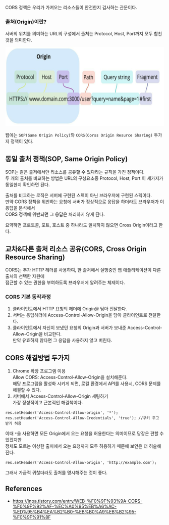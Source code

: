 CORS 정책은 우리가 가져오는 리소스들이 안전한지 검사하는 관문이다.

### 출처(Origin)이란?
서버의 위치를 의미하는 URL의 구성에서 출처는 Protocol, Host, Port까지 모두 합친 것을 의미한다.<br>

<img src="https://github.com/yuwltn/yuwltn/blob/main/photo/Origin.PNG" width="700" height="250" >

웹에는 `SOP(Same Origin Policy)`와 `CORS(Corss Origin Resurce Sharing)` 두가지 정책이 있다.

## 동일 출처 정책(SOP, Same Origin Policy)
SOP는 같은 출저에서만 리소스를 공유할 수 있다라는 규칙을 가진 정책이다.<br>
두 개의 출처를 비교하는 방법은 URL의 구성요소중 Protocol, Host, Port 이 세가지가 동일한지 확인하면 된다.

출처를 비교하는 로직은 서버에 구현된 스펙이 아닌 브라우저에 구현된 스펙이다.<br>
만약 CORS 정책을 위반하는 요청에 서버가 정상적으로 응답을 하더라도 브라우저가 이 응답을 분석해서<br>
CORS 정책에 위반되면 그 응답은 처리하지 않게 된다.

요약하면 프로토콜, 포트, 호스트 중 하나라도 일치하지 않으면 Cross Origin이라고 한다.

## 교차&다른 출처 리소스 공유(CORS, Cross Origin Resource Sharing)
CORS는 추가 HTTP 헤더를 사용하여, 한 출처에서 실행중인 웹 애플리케이션이 다른 출처의 선택한 자원에<br>
접근할 수 있는 권한을 부여하도록 브라우저에 알려주는 체제이다.

### CORS 기본 동작과정
1. 클라이언트에서 HTTP 요청의 헤더에 Origin을 담아 전달한다.<br>
2. 서버는 응답헤더에 Access-Control-Allow-Origin을 담아 클라이언트로 전달한다.<br>
3. 클라이언트에서 자신이 보냈던 요청의 Origin과 서버가 보내준 Access-Control-Allow-Origin을 비교한다.<br>
  만약 유효하지 않다면 그 응답을 사용하지 않고 버린다.
  
## CORS 해결방법 두가지
1. Chrome 확장 프로그램 이용<br>
  Allow CORS: Access-Control-Allow-Origin을 설치해준다.<br>
  해당 프로그램을 활성화 시키게 되면, 로컬 환경에서 API를 사용시, CORS 문제를 해결할 수 있다.
2. 서버에서 Access-Control-Allow-Origin 세팅하기<br>
  가장 정성적이고 근본적인 해결책이다.
  ```
  res.setHeader('Access-Control-Allow-origin', '*');
  res.setHeader('Access-Control-Allow-Credentials', 'true'); //쿠키 주고 받기 허용
  ```
  이때 `*`을 사용하면 모든 Origin에서 오는 요청을 허용한다는 의미이므로 당장은 편할 수 있겠지만<br>
  정체도 모르는 이상한 출처에서 오는 요청까지 모두 허용하기 때문에 보안은 더 허술해진다.
  ```
  res.setHeader('Access-Control-Allow-origin', 'http://example.com');
  ```
  그래서 가급적 귀찮더라도 출처를 명시해주는 것이 좋다.
  
  ## References
  * https://inpa.tistory.com/entry/WEB-%F0%9F%93%9A-CORS-%F0%9F%92%AF-%EC%A0%95%EB%A6%AC-%ED%95%B4%EA%B2%B0-%EB%B0%A9%EB%B2%95-%F0%9F%91%8F
